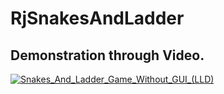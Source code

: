 # RjSnakesAndLadder

## Demonstration through Video.

[![Snakes_And_Ladder_Game_Without_GUI_(LLD)](https://yt-embed.herokuapp.com/embed?v=l0FtUyMHhn8&t=1s)](https://www.youtube.com/watch?v=l0FtUyMHhn8&t=1s "Snakes_And_Ladder_Game_Without_GUI_(LLD)")
